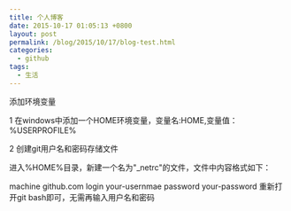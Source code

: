 ```yaml
---
title: 个人博客
date: 2015-10-17 01:05:13 +0800
layout: post
permalink: /blog/2015/10/17/blog-test.html
categories:
  - github
tags:
  - 生活
---
```

添加环境变量

1 在windows中添加一个HOME环境变量，变量名:HOME,变量值：%USERPROFILE%



2 创建git用户名和密码存储文件

进入%HOME%目录，新建一个名为"_netrc"的文件，文件中内容格式如下：

machine github.com
login your-usernmae
password your-password
重新打开git bash即可，无需再输入用户名和密码